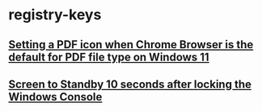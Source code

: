 # registry-keys

## [Setting a PDF icon when Chrome Browser is the default for PDF file type on Windows 11](chrome-pdf-default-reader-using-msedge-pdf-icon)
## [Screen to Standby 10 seconds after locking the Windows Console](screen-standby-10-seconds-after-locking-console)
